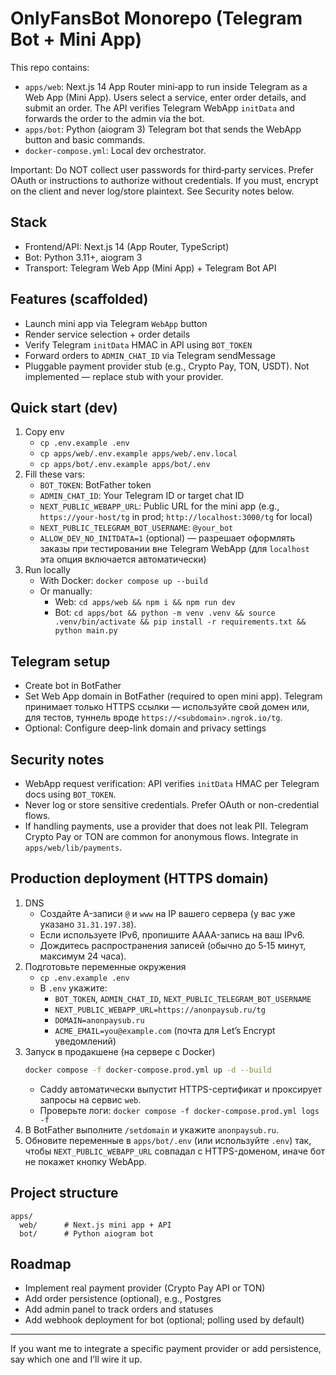 # OnlyFansBot Monorepo (Telegram Bot + Mini App)

This repo contains:
- `apps/web`: Next.js 14 App Router mini‑app to run inside Telegram as a Web App (Mini App). Users select a service, enter order details, and submit an order. The API verifies Telegram WebApp `initData` and forwards the order to the admin via the bot.
- `apps/bot`: Python (aiogram 3) Telegram bot that sends the WebApp button and basic commands.
- `docker-compose.yml`: Local dev orchestrator.

Important: Do NOT collect user passwords for third‑party services. Prefer OAuth or instructions to authorize without credentials. If you must, encrypt on the client and never log/store plaintext. See Security notes below.

## Stack
- Frontend/API: Next.js 14 (App Router, TypeScript)
- Bot: Python 3.11+, aiogram 3
- Transport: Telegram Web App (Mini App) + Telegram Bot API

## Features (scaffolded)
- Launch mini app via Telegram `WebApp` button
- Render service selection + order details
- Verify Telegram `initData` HMAC in API using `BOT_TOKEN`
- Forward orders to `ADMIN_CHAT_ID` via Telegram sendMessage
- Pluggable payment provider stub (e.g., Crypto Pay, TON, USDT). Not implemented — replace stub with your provider.

## Quick start (dev)
1. Copy env
   - `cp .env.example .env`
   - `cp apps/web/.env.example apps/web/.env.local`
   - `cp apps/bot/.env.example apps/bot/.env`
2. Fill these vars:
   - `BOT_TOKEN`: BotFather token
   - `ADMIN_CHAT_ID`: Your Telegram ID or target chat ID
   - `NEXT_PUBLIC_WEBAPP_URL`: Public URL for the mini app (e.g., `https://your-host/tg` in prod; `http://localhost:3000/tg` for local)
   - `NEXT_PUBLIC_TELEGRAM_BOT_USERNAME`: `@your_bot`
   - `ALLOW_DEV_NO_INITDATA=1` (optional) — разрешает оформлять заказы при тестировании вне Telegram WebApp (для `localhost` эта опция включается автоматически)
3. Run locally
   - With Docker: `docker compose up --build`
   - Or manually:
     - Web: `cd apps/web && npm i && npm run dev`
     - Bot: `cd apps/bot && python -m venv .venv && source .venv/bin/activate && pip install -r requirements.txt && python main.py`

## Telegram setup
- Create bot in BotFather
- Set Web App domain in BotFather (required to open mini app). Telegram принимает только HTTPS ссылки — используйте свой домен или, для тестов, туннель вроде `https://<subdomain>.ngrok.io/tg`.
- Optional: Configure deep-link domain and privacy settings

## Security notes
- WebApp request verification: API verifies `initData` HMAC per Telegram docs using `BOT_TOKEN`.
- Never log or store sensitive credentials. Prefer OAuth or non-credential flows.
- If handling payments, use a provider that does not leak PII. Telegram Crypto Pay or TON are common for anonymous flows. Integrate in `apps/web/lib/payments`.

## Production deployment (HTTPS domain)
1. DNS
   - Создайте A-записи `@` и `www` на IP вашего сервера (у вас уже указано `31.31.197.38`).
   - Если используете IPv6, пропишите AAAA-запись на ваш IPv6.
   - Дождитесь распространения записей (обычно до 5‑15 минут, максимум 24 часа).
2. Подготовьте переменные окружения
   - `cp .env.example .env`
   - В `.env` укажите:
     - `BOT_TOKEN`, `ADMIN_CHAT_ID`, `NEXT_PUBLIC_TELEGRAM_BOT_USERNAME`
     - `NEXT_PUBLIC_WEBAPP_URL=https://anonpaysub.ru/tg`
     - `DOMAIN=anonpaysub.ru`
     - `ACME_EMAIL=you@example.com` (почта для Let’s Encrypt уведомлений)
3. Запуск в продакшене (на сервере с Docker)
   ```bash
   docker compose -f docker-compose.prod.yml up -d --build
   ```
   - Caddy автоматически выпустит HTTPS-сертификат и проксирует запросы на сервис `web`.
   - Проверьте логи: `docker compose -f docker-compose.prod.yml logs -f`
4. В BotFather выполните `/setdomain` и укажите `anonpaysub.ru`.
5. Обновите переменные в `apps/bot/.env` (или используйте `.env`) так, чтобы `NEXT_PUBLIC_WEBAPP_URL` совпадал с HTTPS-доменом, иначе бот не покажет кнопку WebApp.

## Project structure
```
apps/
  web/      # Next.js mini app + API
  bot/      # Python aiogram bot
```

## Roadmap
- Implement real payment provider (Crypto Pay API or TON)
- Add order persistence (optional), e.g., Postgres
- Add admin panel to track orders and statuses
- Add webhook deployment for bot (optional; polling used by default)

---

If you want me to integrate a specific payment provider or add persistence, say which one and I’ll wire it up.
